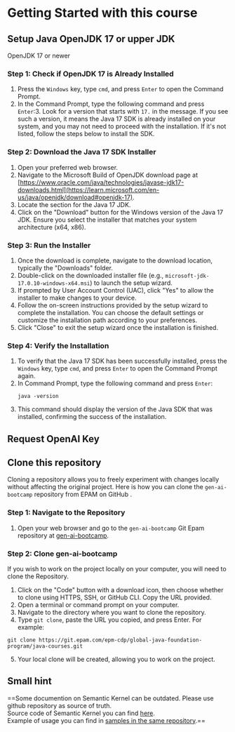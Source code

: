 # Getting Started with this course
## Setup Java OpenJDK 17 or upper JDK 
OpenJDK 17 or newer
### Step 1: Check if OpenJDK 17 is Already Installed
1. Press the `Windows` key, type `cmd`, and press `Enter` to open the Command Prompt.
2. In the Command Prompt, type the following command and press `Enter`:3. Look for a version that starts with `17.` in the message. If you see such a version, it means the Java 17 SDK is already installed on your system, and you may not need to proceed with the installation. If it's not listed, follow the steps below to install the SDK.
### Step 2: Download the Java 17 SDK Installer
1. Open your preferred web browser.
2. Navigate to the Microsoft Build of OpenJDK download page at [https://www.oracle.com/java/technologies/javase-jdk17-downloads.html](https://learn.microsoft.com/en-us/java/openjdk/download#openjdk-17).
3. Locate the section for the Java 17 JDK.
4. Click on the "Download" button for the Windows version of the Java 17 JDK. Ensure you select the installer that matches your system architecture (x64, x86).
### Step 3: Run the Installer
1. Once the download is complete, navigate to the download location, typically the "Downloads" folder.
2. Double-click on the downloaded installer file (e.g., `microsoft-jdk-17.0.10-windows-x64.msi`) to launch the setup wizard.
3. If prompted by User Account Control (UAC), click "Yes" to allow the installer to make changes to your device.
4. Follow the on-screen instructions provided by the setup wizard to complete the installation. You can choose the default settings or customize the installation path according to your preferences.
5. Click "Close" to exit the setup wizard once the installation is finished.
### Step 4: Verify the Installation
1. To verify that the Java 17 SDK has been successfully installed, press the `Windows` key, type `cmd`, and press `Enter` to open the Command Prompt again.
2. In Command Prompt, type the following command and press `Enter`:
   ```
   java -version
   ```
3. This command should display the version of the Java SDK that was installed, confirming the success of the installation.


## Request OpenAI Key

## Clone this repository

Cloning a repository allows you to freely experiment with changes locally without affecting the original project. Here is how you can clone the `gen-ai-bootcamp` repository from EPAM on GitHub .

### Step 1: Navigate to the Repository

1. Open your web browser and go to the `gen-ai-bootcamp` Git Epam repository at [gen-ai-bootcamp](https://git.epam.com/epm-cdp/global-java-foundation-program/java-courses/-/tree/main/gen-ai-bootcamp).

### Step 2: Clone gen-ai-bootcamp

If you wish to work on the project locally on your computer, you will need to clone the Repository.

1. Click on the "Code" button with a download icon, then choose whether to clone using HTTPS, SSH, or GitHub CLI. Copy the URL provided.
2. Open a terminal or command prompt on your computer.
3. Navigate to the directory where you want to clone the repository.
4. Type `git clone`, paste the URL you copied, and press Enter. For example:

```
git clone https://git.epam.com/epm-cdp/global-java-foundation-program/java-courses.git
```
5. Your local clone will be created, allowing you to work on the project.


## Small hint

==Some documention on Semantic Kernel can be outdated. Please use github repository as source of truth.  
Source code of Semantic Kernel you can find [here](https://github.com/microsoft/semantic-kernel).  
Example of usage you can find in [samples in the same repository](https://github.com/microsoft/semantic-kernel/tree/main/samples).==

